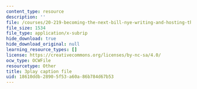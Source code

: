 ```yaml
---
content_type: resource
description: ''
file: /courses/20-219-becoming-the-next-bill-nye-writing-and-hosting-the-educational-show-january-iap-2015/18610ddb28905f53a60a86b784d67b53_TXkB42FCriU.vtt
file_size: 1534
file_type: application/x-subrip
hide_download: true
hide_download_original: null
learning_resource_types: []
license: https://creativecommons.org/licenses/by-nc-sa/4.0/
ocw_type: OCWFile
resourcetype: Other
title: 3play caption file
uid: 18610ddb-2890-5f53-a60a-86b784d67b53
---
```

